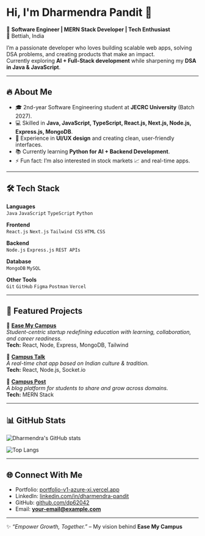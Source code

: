# Hi, I'm Dharmendra Pandit 👋  

🚀 **Software Engineer | MERN Stack Developer | Tech Enthusiast**  
📍 Bettiah, India  

I’m a passionate developer who loves building scalable web apps, solving DSA problems, and creating products that make an impact.  
Currently exploring **AI + Full-Stack development** while sharpening my **DSA in Java & JavaScript**.  

---

## 🔥 About Me
- 🎓 2nd-year Software Engineering student at **JECRC University** (Batch 2027).  
- 💻 Skilled in **Java, JavaScript, TypeScript, React.js, Next.js, Node.js, Express.js, MongoDB**.  
- 🎨 Experience in **UI/UX design** and creating clean, user-friendly interfaces.  
- 📚 Currently learning **Python for AI + Backend Development**.  
- ⚡ Fun fact: I’m also interested in stock markets 📈 and real-time apps.  

---

## 🛠️ Tech Stack  

**Languages**  
`Java` `JavaScript` `TypeScript` `Python`  

**Frontend**  
`React.js` `Next.js` `Tailwind CSS` `HTML` `CSS`  

**Backend**  
`Node.js` `Express.js` `REST APIs`  

**Database**  
`MongoDB` `MySQL`  

**Other Tools**  
`Git` `GitHub` `Figma` `Postman` `Vercel`  

---

## 🚀 Featured Projects  

🔹 [**Ease My Campus**](https://github.com/dp62042)  
*Student-centric startup redefining education with learning, collaboration, and career readiness.*  
**Tech:** React, Node, Express, MongoDB, Tailwind  

🔹 [**Campus Talk**](https://github.com/dp62042)  
*A real-time chat app based on Indian culture & tradition.*  
**Tech:** React, Node.js, Socket.io  

🔹 [**Campus Post**](https://github.com/dp62042)  
*A blog platform for students to share and grow across domains.*  
**Tech:** MERN Stack  

---

## 📊 GitHub Stats  

![Dharmendra's GitHub stats](https://github-readme-stats.vercel.app/api?username=dp62042&show_icons=true&theme=tokyonight)  

![Top Langs](https://github-readme-stats.vercel.app/api/top-langs/?username=dp62042&layout=compact&theme=tokyonight)  

---

## 🌐 Connect With Me  
- Portfolio: [portfolio-v1-azure-xi.vercel.app](https://portfolio-v1-azure-xi.vercel.app/)  
- LinkedIn: [linkedin.com/in/dharmendra-pandit](#)  
- GitHub: [github.com/dp62042](https://github.com/dp62042)  
- Email: **your-email@example.com**  

---

✨ *“Empower Growth, Together.”* – My vision behind **Ease My Campus**
